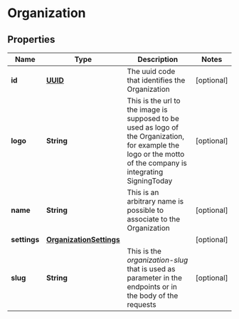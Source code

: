 

# Organization

## Properties

Name | Type | Description | Notes
------------ | ------------- | ------------- | -------------
**id** | [**UUID**](UUID.md) | The uuid code that identifies the Organization |  [optional]
**logo** | **String** | This is the url to the image is supposed to be used as logo of the Organization, for example the logo or the motto of the company is integrating SigningToday  |  [optional]
**name** | **String** | This is an arbitrary name is possible to associate to the Organization  |  [optional]
**settings** | [**OrganizationSettings**](OrganizationSettings.md) |  |  [optional]
**slug** | **String** | This is the _organization-slug_ that is used as parameter in the endpoints or in the body of the requests  |  [optional]




